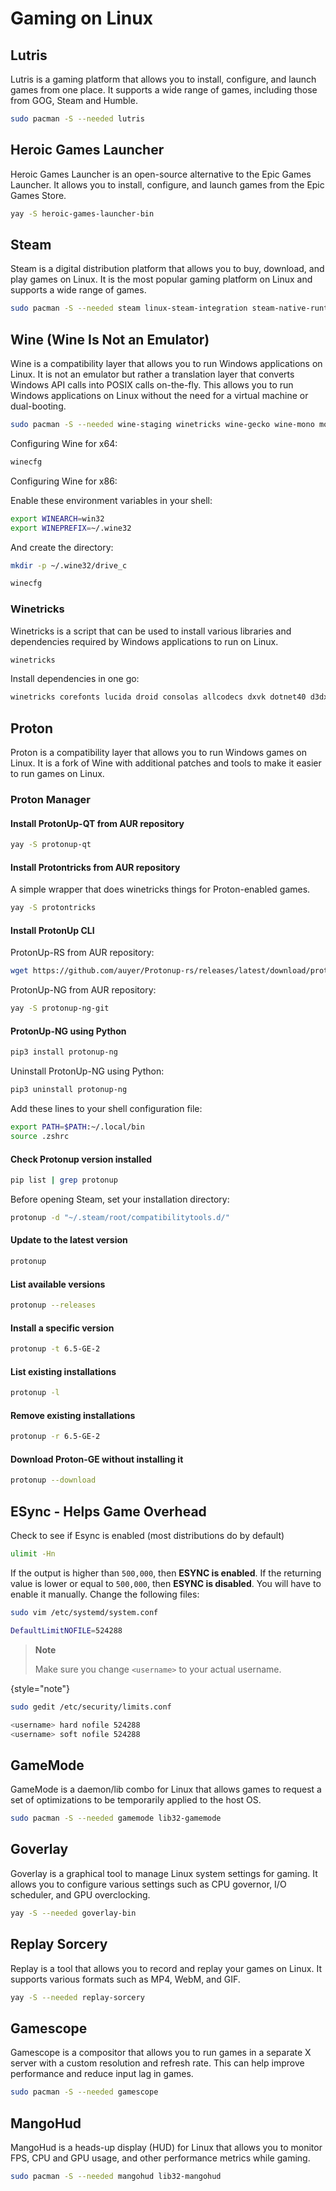 # Gaming on Linux

## Lutris

Lutris is a gaming platform that allows you to install, configure, and launch games from one place. It supports a wide range of games, including those from GOG, Steam and Humble.

```Bash
sudo pacman -S --needed lutris
```

## Heroic Games Launcher

Heroic Games Launcher is an open-source alternative to the Epic Games Launcher. It allows you to install, configure, and launch games from the Epic Games Store.

```Bash
yay -S heroic-games-launcher-bin
```

## Steam

Steam is a digital distribution platform that allows you to buy, download, and play games on Linux. It is the most popular gaming platform on Linux and supports a wide range of
games.

```Bash
sudo pacman -S --needed steam linux-steam-integration steam-native-runtime
```

## Wine (Wine Is Not an Emulator)

Wine is a compatibility layer that allows you to run Windows applications on Linux. It is not an emulator but rather a translation layer that converts Windows API calls into POSIX
calls on-the-fly. This allows you to run Windows applications on Linux without the need for a virtual machine or dual-booting.

```Bash
sudo pacman -S --needed wine-staging winetricks wine-gecko wine-mono mono vkd3d lib32-vkd3d wine-gecko
```

Configuring Wine for x64:

```Bash
winecfg
```

Configuring Wine for x86:

Enable these environment variables in your shell:

```Bash
export WINEARCH=win32
export WINEPREFIX=~/.wine32
```

And create the directory:

```Bash
mkdir -p ~/.wine32/drive_c
```

```Bash
winecfg
```

### Winetricks

Winetricks is a script that can be used to install various libraries and dependencies required by Windows applications to run on Linux.

```Bash
winetricks
```

Install dependencies in one go:

```Bash
winetricks corefonts lucida droid consolas allcodecs dxvk dotnet40 d3dx9_43
```

## Proton

Proton is a compatibility layer that allows you to run Windows games on Linux. It is a fork of Wine with additional patches and tools to make it easier to run games on Linux.

### Proton Manager

#### Install ProtonUp-QT from AUR repository

```Bash
yay -S protonup-qt
```

#### Install Protontricks from AUR repository

A simple wrapper that does winetricks things for Proton-enabled games.

```Bash
yay -S protontricks
```

#### Install ProtonUp CLI

ProtonUp-RS from AUR repository:

```Bash
wget https://github.com/auyer/Protonup-rs/releases/latest/download/protonup-rs-linux-amd64.tar.gz -O - | tar -xz && zenity --password | sudo -S mv protonup-rs /usr/bin/
```

ProtonUp-NG from AUR repository:

```Bash
yay -S protonup-ng-git
```

#### ProtonUp-NG using Python

```Bash
pip3 install protonup-ng
```

Uninstall ProtonUp-NG using Python:

```Bash
pip3 uninstall protonup-ng
```

Add these lines to your shell configuration file:

```Bash
export PATH=$PATH:~/.local/bin
source .zshrc
```

#### Check Protonup version installed

```Bash
pip list | grep protonup
```

Before opening Steam, set your installation directory:

```Bash
protonup -d "~/.steam/root/compatibilitytools.d/"
```

#### Update to the latest version

```Bash
protonup
```

#### List available versions

```Bash
protonup --releases
```

#### Install a specific version

```Bash
protonup -t 6.5-GE-2
```

#### List existing installations

```Bash
protonup -l
```

#### Remove existing installations

```Bash
protonup -r 6.5-GE-2
```

#### Download Proton-GE without installing it

```Bash
protonup --download
```

## ESync - Helps Game Overhead

Check to see if Esync is enabled (most distributions do by default)

```Bash
ulimit -Hn
```

If the output is higher than `500,000`, then **ESYNC is enabled**. If the returning value is lower or equal to `500,000`, then **ESYNC is disabled**.
You will have to enable it manually. Change the following files:

```Bash
sudo vim /etc/systemd/system.conf
```

```Bash
DefaultLimitNOFILE=524288
```

> **Note**
>
> Make sure you change `<username>` to your actual username.
>
{style="note"}

```Bash
sudo gedit /etc/security/limits.conf
```

```Bash
<username> hard nofile 524288
<username> soft nofile 524288
```

## GameMode

GameMode is a daemon/lib combo for Linux that allows games to request a set of optimizations to be temporarily applied to the host OS.

```Bash
sudo pacman -S --needed gamemode lib32-gamemode
```

## Goverlay

Goverlay is a graphical tool to manage Linux system settings for gaming. It allows you to configure various settings such as CPU governor, I/O scheduler, and GPU overclocking.

```Bash
yay -S --needed goverlay-bin
```

## Replay Sorcery

Replay is a tool that allows you to record and replay your games on Linux. It supports various formats such as MP4, WebM, and GIF.

```Bash
yay -S --needed replay-sorcery
```

## Gamescope

Gamescope is a compositor that allows you to run games in a separate X server with a custom resolution and refresh rate. This can help improve performance and reduce input lag in
games.

```Bash
sudo pacman -S --needed gamescope
```

## MangoHud

MangoHud is a heads-up display (HUD) for Linux that allows you to monitor FPS, CPU and GPU usage, and other performance metrics while gaming.

```Bash
sudo pacman -S --needed mangohud lib32-mangohud
```
